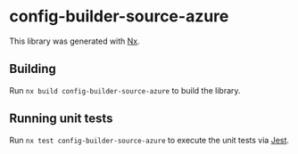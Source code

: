 # config-builder-source-azure

This library was generated with [Nx](https://nx.dev).

## Building

Run `nx build config-builder-source-azure` to build the library.

## Running unit tests

Run `nx test config-builder-source-azure` to execute the unit tests via [Jest](https://jestjs.io).
